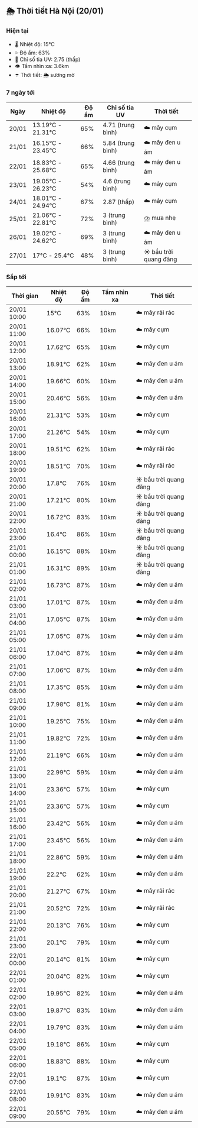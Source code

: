 ## 🌦️ Thời tiết Hà Nội (20/01)

### Hiện tại

- 🌡️ Nhiệt độ: 15℃
- 💦 Độ ẩm: 63%
- 🌟 Chỉ số tia UV: 2.75 (thấp)
- 👁️ Tầm nhìn xa: 3.6km
- ☂️ Thời tiết: 🌦️ sương mờ

### 7 ngày tới

| Ngày | Nhiệt độ | Độ ẩm | Chỉ số tia UV | Thời tiết |
| --- | --- | --- | --- | --- |
| 20/01 | 13.19℃ - 21.31℃ | 65% | 4.71 (trung bình) | ☁️ mây cụm |
| 21/01 | 16.15℃ - 23.45℃ | 66% | 5.84 (trung bình) | ☁️ mây đen u ám |
| 22/01 | 18.83℃ - 25.68℃ | 65% | 4.66 (trung bình) | ☁️ mây đen u ám |
| 23/01 | 19.05℃ - 26.23℃ | 54% | 4.6 (trung bình) | ☁️ mây cụm |
| 24/01 | 18.01℃ - 24.94℃ | 67% | 2.87 (thấp) | ☁️ mây cụm |
| 25/01 | 21.06℃ - 22.81℃ | 72% | 3 (trung bình) | ⛈️ mưa nhẹ |
| 26/01 | 19.02℃ - 24.62℃ | 69% | 3 (trung bình) | ☁️ mây đen u ám |
| 27/01 | 17℃ - 25.4℃ | 48% | 3 (trung bình) | ☀️ bầu trời quang đãng |

### Sắp tới

| Thời gian | Nhiệt độ | Độ ẩm | Tầm nhìn xa | Thời tiết |
| --- | --- | --- | --- | --- |
| 20/01 10:00 | 15℃ | 63% | 10km | ☁️ mây rải rác |
| 20/01 11:00 | 16.07℃ | 66% | 10km | ☁️ mây cụm |
| 20/01 12:00 | 17.62℃ | 65% | 10km | ☁️ mây cụm |
| 20/01 13:00 | 18.91℃ | 62% | 10km | ☁️ mây đen u ám |
| 20/01 14:00 | 19.66℃ | 60% | 10km | ☁️ mây đen u ám |
| 20/01 15:00 | 20.46℃ | 56% | 10km | ☁️ mây đen u ám |
| 20/01 16:00 | 21.31℃ | 53% | 10km | ☁️ mây cụm |
| 20/01 17:00 | 21.26℃ | 54% | 10km | ☁️ mây cụm |
| 20/01 18:00 | 19.51℃ | 62% | 10km | ☁️ mây rải rác |
| 20/01 19:00 | 18.51℃ | 70% | 10km | ☁️ mây rải rác |
| 20/01 20:00 | 17.8℃ | 76% | 10km | ☀️ bầu trời quang đãng |
| 20/01 21:00 | 17.21℃ | 80% | 10km | ☀️ bầu trời quang đãng |
| 20/01 22:00 | 16.72℃ | 83% | 10km | ☀️ bầu trời quang đãng |
| 20/01 23:00 | 16.4℃ | 86% | 10km | ☀️ bầu trời quang đãng |
| 21/01 00:00 | 16.15℃ | 88% | 10km | ☀️ bầu trời quang đãng |
| 21/01 01:00 | 16.31℃ | 89% | 10km | ☀️ bầu trời quang đãng |
| 21/01 02:00 | 16.73℃ | 87% | 10km | ☁️ mây đen u ám |
| 21/01 03:00 | 17.01℃ | 87% | 10km | ☁️ mây đen u ám |
| 21/01 04:00 | 17.05℃ | 87% | 10km | ☁️ mây đen u ám |
| 21/01 05:00 | 17.05℃ | 87% | 10km | ☁️ mây đen u ám |
| 21/01 06:00 | 17.04℃ | 87% | 10km | ☁️ mây đen u ám |
| 21/01 07:00 | 17.06℃ | 87% | 10km | ☁️ mây đen u ám |
| 21/01 08:00 | 17.35℃ | 85% | 10km | ☁️ mây đen u ám |
| 21/01 09:00 | 17.98℃ | 81% | 10km | ☁️ mây đen u ám |
| 21/01 10:00 | 19.25℃ | 75% | 10km | ☁️ mây đen u ám |
| 21/01 11:00 | 19.82℃ | 72% | 10km | ☁️ mây đen u ám |
| 21/01 12:00 | 21.19℃ | 66% | 10km | ☁️ mây đen u ám |
| 21/01 13:00 | 22.99℃ | 59% | 10km | ☁️ mây đen u ám |
| 21/01 14:00 | 23.36℃ | 57% | 10km | ☁️ mây cụm |
| 21/01 15:00 | 23.36℃ | 57% | 10km | ☁️ mây cụm |
| 21/01 16:00 | 23.42℃ | 56% | 10km | ☁️ mây đen u ám |
| 21/01 17:00 | 23.45℃ | 56% | 10km | ☁️ mây đen u ám |
| 21/01 18:00 | 22.86℃ | 59% | 10km | ☁️ mây đen u ám |
| 21/01 19:00 | 22.2℃ | 62% | 10km | ☁️ mây đen u ám |
| 21/01 20:00 | 21.27℃ | 67% | 10km | ☁️ mây rải rác |
| 21/01 21:00 | 20.52℃ | 72% | 10km | ☁️ mây rải rác |
| 21/01 22:00 | 20.13℃ | 76% | 10km | ☁️ mây cụm |
| 21/01 23:00 | 20.1℃ | 79% | 10km | ☁️ mây cụm |
| 22/01 00:00 | 20.14℃ | 81% | 10km | ☁️ mây cụm |
| 22/01 01:00 | 20.04℃ | 82% | 10km | ☁️ mây cụm |
| 22/01 02:00 | 19.95℃ | 82% | 10km | ☁️ mây đen u ám |
| 22/01 03:00 | 19.87℃ | 83% | 10km | ☁️ mây đen u ám |
| 22/01 04:00 | 19.79℃ | 83% | 10km | ☁️ mây đen u ám |
| 22/01 05:00 | 19.18℃ | 86% | 10km | ☁️ mây cụm |
| 22/01 06:00 | 18.83℃ | 88% | 10km | ☁️ mây cụm |
| 22/01 07:00 | 19.1℃ | 87% | 10km | ☁️ mây cụm |
| 22/01 08:00 | 19.91℃ | 83% | 10km | ☁️ mây đen u ám |
| 22/01 09:00 | 20.55℃ | 79% | 10km | ☁️ mây đen u ám |
